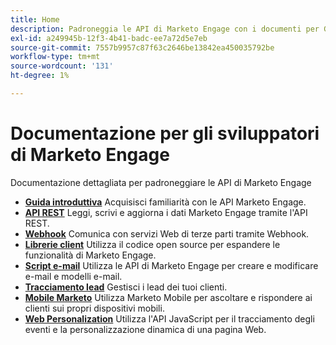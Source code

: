 ```yaml
---
title: Home
description: Padroneggia le API di Marketo Engage con i documenti per Guida introduttiva, REST, webhook, librerie client, script e-mail, tracciamento dei lead, dispositivi mobili e personalizzazione web.
exl-id: a249945b-12f3-4b41-badc-ee7a72d5e7eb
source-git-commit: 7557b9957c87f63c2646be13842ea450035792be
workflow-type: tm+mt
source-wordcount: '131'
ht-degree: 1%

---
```



# Documentazione per gli sviluppatori di Marketo Engage

Documentazione dettagliata per padroneggiare le API di Marketo Engage

* [**Guida introduttiva**](getting-started.md) Acquisisci familiarità con le API Marketo Engage.
* [**API REST**](https://developer.adobe.com/marketo-apis/) Leggi, scrivi e aggiorna i dati Marketo Engage tramite l&#39;API REST.
* [**Webhook**](webhooks/webhooks.md) Comunica con servizi Web di terze parti tramite Webhook.
* [**Librerie client**](https://github.com/Marketo/Community-Supported-Client-Libraries) Utilizza il codice open source per espandere le funzionalità di Marketo Engage.
* [**Script e-mail**](email-scripting.md) Utilizza le API di Marketo Engage per creare e modificare e-mail e modelli e-mail.
* [**Tracciamento lead**](javascript-api/lead-tracking.md) Gestisci i lead dei tuoi clienti.
* [**Mobile Marketo**](mobile/mobile.md) Utilizza Marketo Mobile per ascoltare e rispondere ai clienti sui propri dispositivi mobili.
* [**Web Personalization**](javascript-api/web-personalization.md) Utilizza l&#39;API JavaScript per il tracciamento degli eventi e la personalizzazione dinamica di una pagina Web.
